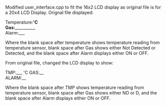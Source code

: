 Modified user_interface.cpp to fit the 16x2 LCD display as original file is for a 20x4 LCD Display. Orignal file displayed: <br>

Temperature:__'C <br>
Gas:____________ <br>
Alarm:___ <br>

Where the blank space after temperature shows temperature reading from temperature sensor, blank space after Gas shows either Not Detected or Detected, and the blank space after Alarm displays either ON or OFF.<br>

From original file, changed the LCD display to show: <br>

TMP:___ 'C GAS:__ <br>
ALARM:__ <br>

Where the blank space after TMP shows temperature reading from temperature sensor, blank space after Gas shows either ND or D, and the blank space after Alarm displays either ON or OFF.
